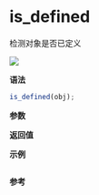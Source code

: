 # is_defined

检测对象是否已定义

![](https://img.shields.io/badge/-Object-blue)

**语法**

```js
is_defined(obj);
```

**参数**

**返回值**

**示例**

```js

```

**参考**
